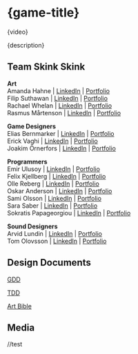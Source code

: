 # {game-title}

{video}

{description}

## Team Skink Skink

**Art**<br/>
Amanda Hahne | [LinkedIn]() | [Portfolio]()<br/>
Filip Suthawan | [LinkedIn]() | [Portfolio]()<br/>
Rachael Whelan | [LinkedIn]() | [Portfolio]()<br/>
Rasmus Mårtenson | [LinkedIn]() | [Portfolio]()<br/>

**Game Designers**<br/>
Elias Bernmarker | [LinkedIn](https://www.linkedin.com/in/elias-bernmarker-0733a9203/?original_referer=) | [Portfolio](https://ivinsiblee.wixsite.com/eliasbernmarker)<br/>
Erick Vaghi | [LinkedIn]() | [Portfolio]()<br/>
Joakim Örnerfors | [LinkedIn]() | [Portfolio]()<br/>

**Programmers**<br/>
Emir Ulusoy | [LinkedIn]() | [Portfolio]()<br/>
Felix Kjellberg | [LinkedIn](https://www.linkedin.com/in/felix-kjellberg-837321228/) | [Portfolio]()<br/>
Olle Reberg | [LinkedIn]() | [Portfolio]()<br/>
Oskar Anderson | [LinkedIn]() | [Portfolio]()<br/>
Sami Olsson | [LinkedIn]() | [Portfolio]()<br/>
Sara Saber | [LinkedIn]() | [Portfolio]()<br/>
Sokratis Papageorgiou | [LinkedIn](https://www.linkedin.com/in/sokratis-papageorgiou-b26b1652/) | [Portfolio](https://www.sokpapageorgiou.com/)<br/>

**Sound Designers**<br/>
Arvid Lundin | [LinkedIn]() | [Portfolio]()<br/>
Tom Olovsson | [LinkedIn]() | [Portfolio]()<br/>

## Design Documents

[GDD](https://docs.google.com/document/d/1Io40KXAKpxIEGWXHunJX3od-f2fsUvdGeO5Cht5PRC0/edit?usp=sharing)

[TDD](https://docs.google.com/document/d/1CWHBef4wDGG6o4siJa5wozExCuqGNZRneqPPq99fMgo/edit?usp=sharing)

[Art Bible](https://docs.google.com/document/d/1cr8x4sVjNOCvg4XAG7ccKVdT6GPKymnv3sanuCwJcBI/edit?usp=sharing)

## Media
//test
